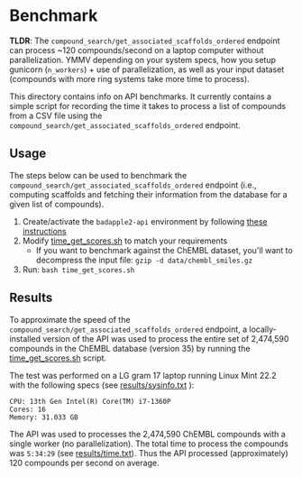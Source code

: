 # Benchmark

**TLDR**: The `compound_search/get_associated_scaffolds_ordered` endpoint can process ~120 compounds/second on a laptop computer without parallelization. YMMV depending on your system specs, how you setup gunicorn (`n_workers`) + use of parallelization, as well as your input dataset (compounds with more ring systems take more time to process).

This directory contains info on API benchmarks. It currently contains a simple script for recording the time it takes to process a list of compounds from a CSV file using the `compound_search/get_associated_scaffolds_ordered` endpoint.

## Usage

The steps below can be used to benchmark the `compound_search/get_associated_scaffolds_ordered` endpoint (i.e., computing scaffolds and fetching their information from the database for a given list of compounds).

1. Create/activate the `badapple2-api` environment by following [these instructions](../docs/README.md#python-environment-setup)
2. Modify [time_get_scores.sh](time_get_scores.sh) to match your requirements
   - If you want to benchmark against the ChEMBL dataset, you'll want to decompress the input file: `gzip -d data/chembl_smiles.gz`
3. Run: `bash time_get_scores.sh`

## Results

To approximate the speed of the `compound_search/get_associated_scaffolds_ordered` endpoint, a locally-installed version of the API was used to process the entire set of 2,474,590 compounds in the ChEMBL database (version 35) by running the [time_get_scores.sh](time_get_scores.sh) script.

The test was performed on a LG gram 17 laptop running Linux Mint 22.2 with the following specs (see [results/sysinfo.txt](results/sysinfo.txt) ):

```
CPU: 13th Gen Intel(R) Core(TM) i7-1360P
Cores: 16
Memory: 31.033 GB
```

The API was used to processes the 2,474,590 ChEMBL compounds with a single worker (no parallelization). The total time to process the compounds was `5:34:29` (see [results/time.txt](results/time.txt)). Thus the API processed (approximately) 120 compounds per second on average.
